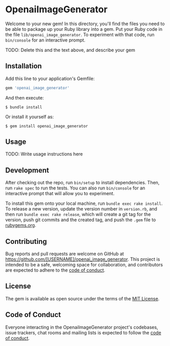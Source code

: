 # OpenaiImageGenerator

Welcome to your new gem! In this directory, you'll find the files you need to be able to package up your Ruby library into a gem. Put your Ruby code in the file `lib/openai_image_generator`. To experiment with that code, run `bin/console` for an interactive prompt.

TODO: Delete this and the text above, and describe your gem

## Installation

Add this line to your application's Gemfile:

```ruby
gem 'openai_image_generator'
```

And then execute:

    $ bundle install

Or install it yourself as:

    $ gem install openai_image_generator

## Usage

TODO: Write usage instructions here

## Development

After checking out the repo, run `bin/setup` to install dependencies. Then, run `rake spec` to run the tests. You can also run `bin/console` for an interactive prompt that will allow you to experiment.

To install this gem onto your local machine, run `bundle exec rake install`. To release a new version, update the version number in `version.rb`, and then run `bundle exec rake release`, which will create a git tag for the version, push git commits and the created tag, and push the `.gem` file to [rubygems.org](https://rubygems.org).

## Contributing

Bug reports and pull requests are welcome on GitHub at https://github.com/[USERNAME]/openai_image_generator. This project is intended to be a safe, welcoming space for collaboration, and contributors are expected to adhere to the [code of conduct](https://github.com/[USERNAME]/openai_image_generator/blob/master/CODE_OF_CONDUCT.md).

## License

The gem is available as open source under the terms of the [MIT License](https://opensource.org/licenses/MIT).

## Code of Conduct

Everyone interacting in the OpenaiImageGenerator project's codebases, issue trackers, chat rooms and mailing lists is expected to follow the [code of conduct](https://github.com/[USERNAME]/openai_image_generator/blob/master/CODE_OF_CONDUCT.md).
